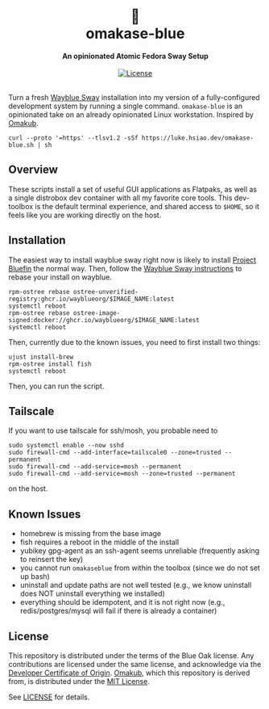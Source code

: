 <h1 align="center">
    🍣<br>
    omakase-blue
</h1>
<div align="center">
    <strong>An opinionated Atomic Fedora Sway Setup</strong>
</div>
<br>
<div align="center">
  <a href="https://github.com/lukehsiao/omakase-blue/blob/main/LICENSE.md">
    <img src="https://img.shields.io/badge/license-BlueOak--1.0.0-whitesmoke" alt="License">
  </a>
</div>
<br>

Turn a fresh [Wayblue Sway](https://github.com/wayblueorg/wayblue) installation into my version of a fully-configured development system by running a single command.
`omakase-blue` is an opinionated take on an already opinionated Linux workstation.
Inspired by [Omakub](https://omakub.org/).

```
curl --proto '=https' --tlsv1.2 -sSf https://luke.hsiao.dev/omakase-blue.sh | sh
```

## Overview

These scripts install a set of useful GUI applications as Flatpaks, as well as a single distrobox dev container with all my favorite core tools.
This dev-toolbox is the default terminal experience, and shared access to `$HOME`, so it feels like you are working directly on the host.

## Installation

The easiest way to install wayblue sway right now is likely to install [Project Bluefin](https://projectbluefin.io/) the normal way.
Then, follow the [Wayblue Sway instructions](https://github.com/wayblueorg/wayblue?tab=readme-ov-file#rebasing) to rebase your install on wayblue.

```
rpm-ostree rebase ostree-unverified-registry:ghcr.io/wayblueorg/$IMAGE_NAME:latest
systemctl reboot
rpm-ostree rebase ostree-image-signed:docker://ghcr.io/wayblueorg/$IMAGE_NAME:latest
systemctl reboot
```

Then, currently due to the known issues, you need to first install two things:

```
ujust install-brew
rpm-ostree install fish
systemctl reboot
```

Then, you can run the script.

## Tailscale

If you want to use tailscale for ssh/mosh, you probable need to

```
sudo systemctl enable --now sshd
sudo firewall-cmd --add-interface=tailscale0 --zone=trusted --permanent
sudo firewall-cmd --add-service=mosh --permanent
sudo firewall-cmd --add-service=mosh --zone=trusted --permanent
```

on the host.

## Known Issues

- homebrew is missing from the base image
- fish requires a reboot in the middle of the install
- yubikey gpg-agent as an ssh-agent seems unreliable (frequently asking to reinsert the key)
- you cannot run `omakaseblue` from within the toolbox (since we do not set up bash)
- uninstall and update paths are not well tested (e.g., we know uninstall does NOT uninstall everything we installed)
- everything should be idempotent, and it is not right now (e.g., redis/postgres/mysql will fail if there is already a container)

## License

This repository is distributed under the terms of the Blue Oak license.
Any contributions are licensed under the same license, and acknowledge via the [Developer Certificate of Origin](https://developercertificate.org/).
[Omakub](https://omakub.org/), which this repository is derived from, is distributed under the [MIT License](https://opensource.org/license/MIT).

See [LICENSE](LICENSE) for details.
